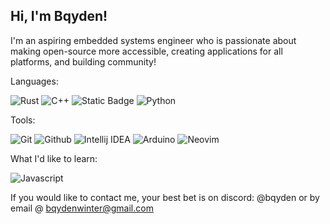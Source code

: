 ## Hi, I'm Bqyden!
I'm an aspiring embedded systems engineer who is passionate about making open-source more accessible, creating applications for all platforms, and building community!

Languages:

![Rust](https://img.shields.io/badge/Rust-b7410e?style=for-the-badge&logo=rust&logoColor=white)
![C++](https://img.shields.io/badge/C++-03254c?style=for-the-badge&logo=cplusplus&logoColor=white)
![Static Badge](https://img.shields.io/badge/Kotlin-7f52ff?style=for-the-badge&logo=Kotlin&logoColor=white)
![Python](https://img.shields.io/badge/-Python-ffba01?style=for-the-badge&logo=python&logoColor=white)


Tools:

![Git](https://img.shields.io/badge/Git-orange?style=for-the-badge&logo=Git&logoColor=white)
![Github](https://img.shields.io/badge/Github-gray?style=for-the-badge&logo=Github&logoColor=white)
![Intellij IDEA](https://img.shields.io/badge/Intellij-ff0066?style=for-the-badge&logo=IntelliJ-IDEA&logoColor=white)
![Arduino](https://img.shields.io/badge/Arduino-00878F?style=for-the-badge&logo=arduino&logoColor=white)
![Neovim](https://img.shields.io/badge/Neovim-vim?style=for-the-badge&logo=Neovim)

What I'd like to learn:

![Javascript](https://img.shields.io/badge/Javascript-339966?style=for-the-badge&logo=javascript&logoColor=white)


If you would like to contact me, your best bet is on discord: @bqyden or by email @ bqydenwinter@gmail.com
